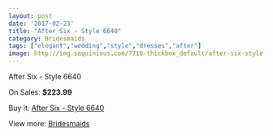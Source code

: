 ```yaml
---
layout: post
date: '2017-02-23'
title: "After Six - Style 6640"
category: Bridesmaids
tags: ["elegant","wedding","style","dresses","after"]
image: http://img.sequinious.com/7710-thickbox_default/after-six-style-6640.jpg
---
```

After Six - Style 6640

On Sales: **$223.99**
<a href="https://www.sequinious.com/bridesmaids/3099-after-six-style-6640.html"><amp-img layout="responsive" width="600" height="600" src="//img.sequinious.com/7710-thickbox_default/after-six-style-6640.jpg" alt="After Six - Style 6640 0" /></a>
<a href="https://www.sequinious.com/bridesmaids/3099-after-six-style-6640.html"><amp-img layout="responsive" width="600" height="600" src="//img.sequinious.com/7711-thickbox_default/after-six-style-6640.jpg" alt="After Six - Style 6640 1" /></a>

Buy it: [After Six - Style 6640](https://www.sequinious.com/bridesmaids/3099-after-six-style-6640.html "After Six - Style 6640")

View more: [Bridesmaids](https://www.sequinious.com/3-bridesmaids "Bridesmaids")